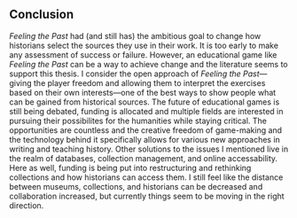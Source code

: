 ## Conclusion

*Feeling the Past* had (and still has) the ambitious goal to change how historians select the sources they use in their work. It is too early to make any assessment of success or failure. However, an educational game like *Feeling the Past* can be a way to achieve change and the literature seems to support this thesis. I consider the open approach of *Feeling the Past*—giving the player freedom and allowing them to interpret the exercises based on their own interests—one of the best ways to show people what can be gained from historical sources. The future of educational games is still being debated, funding is allocated and multiple fields are interested in pursuing their possibilites for the humanities while staying critical. The opportunities are countless and the creative freedom of game-making and the technology behind it specifically allows for various new approaches in writing and teaching history. Other solutions to the issues I mentioned live in the realm of databases, collection management, and online accessability. Here as well, funding is being put into restructuring and rethinking collections and how historians can access them. I still feel like the distance between museums, collections, and historians can be decreased and collaboration increased, but currently things seem to be moving in the right direction.